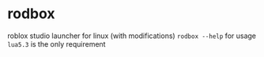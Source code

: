 # rodbox
roblox studio launcher for linux (with modifications)
`rodbox --help` for usage<br>
`lua5.3` is the only requirement
